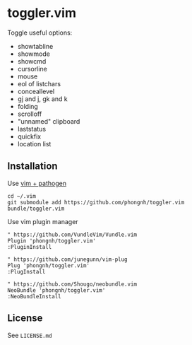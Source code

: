 # toggler.vim

Toggle useful options:

* showtabline
* showmode
* showcmd
* cursorline
* mouse
* eol of listchars
* conceallevel
* gj and j, gk and k
* folding
* scrolloff
* "unnamed" clipboard
* laststatus
* quickfix
* location list

## Installation

Use [vim + pathogen](http://vimcasts.org/episodes/synchronizing-plugins-with-git-submodules-and-pathogen)

    cd ~/.vim
    git submodule add https://github.com/phongnh/toggler.vim bundle/toggler.vim

Use vim plugin manager

    " https://github.com/VundleVim/Vundle.vim
    Plugin 'phongnh/toggler.vim'
    :PluginInstall

    " https://github.com/junegunn/vim-plug
    Plug 'phongnh/toggler.vim'
    :PlugInstall

    " https://github.com/Shougo/neobundle.vim
    NeoBundle 'phongnh/toggler.vim'
    :NeoBundleInstall

## License

See `LICENSE.md`
